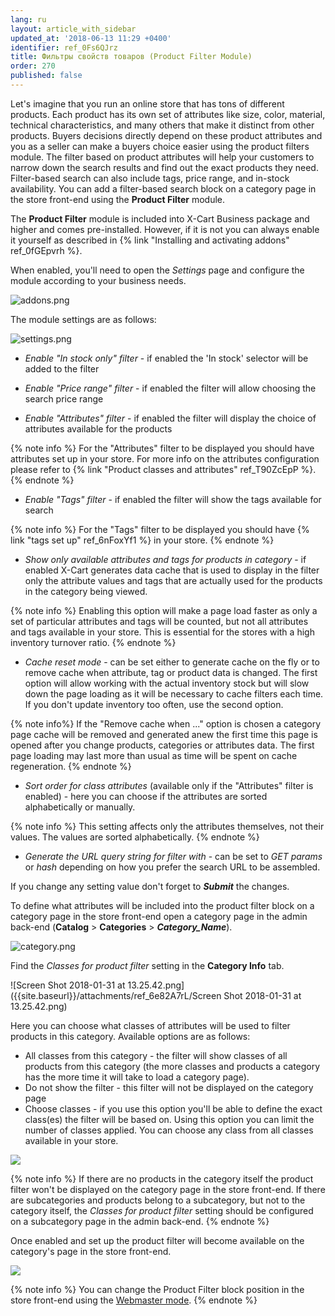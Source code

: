 ```yaml
---
lang: ru
layout: article_with_sidebar
updated_at: '2018-06-13 11:29 +0400'
identifier: ref_0Fs6QJrz
title: Фильтры свойств товаров (Product Filter Module)
order: 270
published: false
---
```

Let's imagine that you run an online store that has tons of different products. Each product has its own set of attributes like size, color, material, technical characteristics, and many others that make it distinct from other products. Buyers decisions directly depend on these product attributes and you as a seller can make a buyers choice easier using the product filters module. The filter based on product attributes will help your customers to narrow down the search results and find out the exact products they need. Filter-based search can also include tags, price range,  and in-stock availability. You can add a filter-based search block on a category page in the store front-end using the **Product Filter** module.

The **Product Filter** module is included into X-Cart Business package and higher and comes pre-installed. However, if it is not you can always enable it yourself as described in {% link "Installing and activating addons" ref_0fGEpvrh %}.

When enabled, you'll need to open the _Settings_ page and configure the module according to your business needs.

![addons.png]({{site.baseurl}}/attachments/ref_6e82A7rL/addons.png)

The module settings are as follows:

![settings.png]({{site.baseurl}}/attachments/ref_6e82A7rL/settings.png)

* _Enable "In stock only" filter_ - if enabled the 'In stock' selector will be added to the filter 

* _Enable "Price range" filter_ - if enabled the filter will allow choosing the search price range

* _Enable "Attributes" filter_ - if enabled the filter will display the choice of attributes available for the products 

{% note info %}
For the "Attributes" filter to be displayed you should have attributes set up in your store. For more info on the attributes configuration please refer to {% link "Product classes and attributes" ref_T90ZcEpP %}. 
{% endnote %}

* _Enable "Tags" filter_ - if enabled the filter will show the tags available for search

{% note info %}
For the "Tags" filter to be displayed you should have {% link "tags set up" ref_6nFoxYf1 %} in your store. 
{% endnote %}

* _Show only available attributes and tags for products in category_ - if enabled X-Cart generates data cache that is used to display in the filter only the attribute values and tags that are actually used for the products in the category being viewed. 

{% note info %} 
Enabling this option will make a page load faster as only a set of particular attributes and tags will be counted, but not all attributes and tags available in your store. This is essential for the stores with a high inventory turnover ratio.
{% endnote %}

* _Cache reset mode_ - can be set either to generate cache on the fly or to remove cache when attribute, tag or product data is changed. The first option will allow working with the actual inventory stock but will slow down the page loading as it will be necessary to cache filters each time. If you don't update inventory too often, use the second option. 

{% note info%}
If the "Remove cache when ..." option is chosen a category page cache will be removed and generated anew the first time this page is opened after you change products, categories or attributes data. The first page loading may last more than usual as time will be spent on cache regeneration.
{% endnote %}

* _Sort order for class attributes_ (available only if the "Attributes" filter is enabled) - here you can choose if the attributes are sorted alphabetically or manually.

{% note info %}
This setting affects only the attributes themselves, not their values. The values are sorted alphabetically. 
{% endnote %}

* _Generate the URL query string for filter with_ - can be set to _GET params_ or _hash_ depending on how you prefer the search URL to be assembled.

If you change any setting value don't forget to _**Submit**_ the changes.

To define what attributes will be included into the product filter block on a category page in the store front-end open a category page in the admin back-end (**Catalog** > **Categories** > **_Category_Name_**).

![category.png]({{site.baseurl}}/attachments/ref_6e82A7rL/category.png)

Find the _Classes for product filter_ setting in the **Category Info** tab.

![Screen Shot 2018-01-31 at 13.25.42.png]({{site.baseurl}}/attachments/ref_6e82A7rL/Screen Shot 2018-01-31 at 13.25.42.png)

Here you can choose what classes of attributes will be used to filter products in this category. Available options are as follows:
* All classes from this category - the filter will show classes of all products from this category (the more classes and products a category has the more time it will take to load a category page).
* Do not show the filter - this filter will not be displayed on the category page
* Choose classes - if you use this option you'll be able to define the exact class(es) the filter will be based on. Using this option you can limit the number of classes applied. You can choose any class from all classes available in your store.

![]({{site.baseurl}}/attachments/ref_6e82A7rL/Screen%20Shot%202018-01-31%20at%2013.26.33.png)

{% note info %}
If there are no products in the category itself the product filter won't be displayed on the category page in the store front-end. If there are subcategories and products belong to a subcategory, but not to the category itself, the _Classes for product filter_ setting should be configured on a subcategory page in the admin back-end.
{% endnote %}

Once enabled and set up the product filter will become available on the category's page in the store front-end.

![]({{site.baseurl}}/attachments/ref_6e82A7rL/store-front.png)

{% note info %}
You can change the Product Filter block position in the store front-end using the [Webmaster mode](https://devs.x-cart.com/webinars_and_video_tutorials/using_webmaster_mode_in_x-cart_5.html "Product Filter Module").
{% endnote %}

